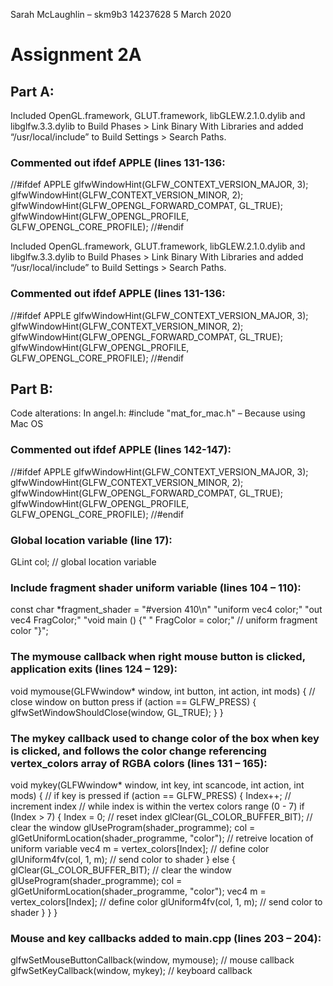 Sarah McLaughlin – skm9b3
14237628
5 March 2020
# Assignment 2A

## Part A:
Included OpenGL.framework, GLUT.framework, libGLEW.2.1.0.dylib and libglfw.3.3.dylib to Build Phases > Link Binary With Libraries and added “/usr/local/include” to Build Settings > Search Paths.
### Commented out ifdef APPLE (lines 131-136:
//#ifdef APPLE
	glfwWindowHint(GLFW_CONTEXT_VERSION_MAJOR, 3);
	glfwWindowHint(GLFW_CONTEXT_VERSION_MINOR, 2);
	glfwWindowHint(GLFW_OPENGL_FORWARD_COMPAT, GL_TRUE);
	glfwWindowHint(GLFW_OPENGL_PROFILE, GLFW_OPENGL_CORE_PROFILE);
//#endif
 
Included OpenGL.framework, GLUT.framework, libGLEW.2.1.0.dylib and libglfw.3.3.dylib to Build Phases > Link Binary With Libraries and added “/usr/local/include” to Build Settings > Search Paths.

### Commented out ifdef APPLE (lines 131-136:
//#ifdef APPLE
	glfwWindowHint(GLFW_CONTEXT_VERSION_MAJOR, 3);
	glfwWindowHint(GLFW_CONTEXT_VERSION_MINOR, 2);
	glfwWindowHint(GLFW_OPENGL_FORWARD_COMPAT, GL_TRUE);
	glfwWindowHint(GLFW_OPENGL_PROFILE, GLFW_OPENGL_CORE_PROFILE);
//#endif


## Part B:

Code alterations:
In angel.h: #include "mat_for_mac.h" – Because using Mac OS

### Commented out ifdef APPLE (lines 142-147):
//#ifdef APPLE
	glfwWindowHint(GLFW_CONTEXT_VERSION_MAJOR, 3);
	glfwWindowHint(GLFW_CONTEXT_VERSION_MINOR, 2);
	glfwWindowHint(GLFW_OPENGL_FORWARD_COMPAT, GL_TRUE);
	glfwWindowHint(GLFW_OPENGL_PROFILE, GLFW_OPENGL_CORE_PROFILE);
//#endif

### Global location variable (line 17): 
GLint col;  // global location variable

### Include fragment shader uniform variable (lines 104 – 110):
const char *fragment_shader = "#version 410\n"
"uniform vec4 color;"
	"out vec4 FragColor;"
	"void main () {"
        	"	FragColor = color;"	// uniform fragment color
"}";

### The mymouse callback when right mouse button is clicked, application exits (lines 124 – 129):
void mymouse(GLFWwindow* window, int button, int action, int mods) {
// close window on button press
    	if (action == GLFW_PRESS)  {
        		glfwSetWindowShouldClose(window, GL_TRUE);
   	}
}

### The mykey callback used to change color of the box when key is clicked, and follows the color change referencing vertex_colors array of RGBA colors (lines 131 – 165):
void mykey(GLFWwindow* window, int key, int scancode, int action, int mods) {
// if key is pressed
    	if (action == GLFW_PRESS) {
        		Index++;    // increment index
        		// while index is within the vertex colors range (0 - 7)
        		if (Index > 7) {
            			Index = 0;  // reset index
            			glClear(GL_COLOR_BUFFER_BIT);     // clear the window
            			glUseProgram(shader_programme);
            			col = glGetUniformLocation(shader_programme, "color");  // retreive location of uniform variable
            			vec4 m = vertex_colors[Index];  // define color
            			glUniform4fv(col, 1, m);    // send color to shader
        		} else {
            			glClear(GL_COLOR_BUFFER_BIT);     // clear the window
            			glUseProgram(shader_programme);
            			col = glGetUniformLocation(shader_programme, "color"); 
            			vec4 m = vertex_colors[Index];  // define color
            			glUniform4fv(col, 1, m);    // send color to shader
        		}
   	}
}

### Mouse and key callbacks added to main.cpp (lines 203 – 204):
glfwSetMouseButtonCallback(window, mymouse);    // mouse callback
glfwSetKeyCallback(window, mykey);  // keyboard callback
   
   

